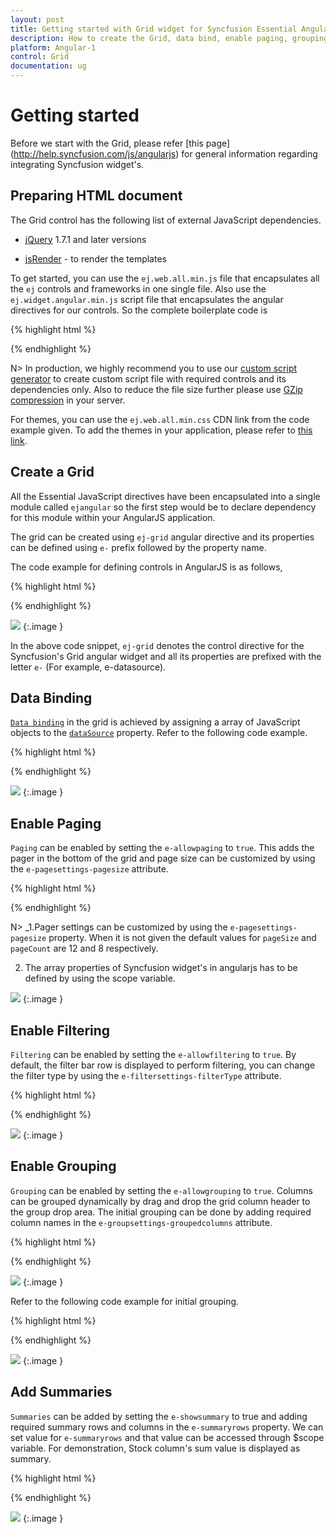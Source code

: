 ```yaml
---
layout: post
title: Getting started with Grid widget for Syncfusion Essential AngularJS
description: How to create the Grid, data bind, enable paging, grouping, filtering and add summaries
platform: Angular-1
control: Grid
documentation: ug
---
```

# Getting started

Before we start with the Grid, please refer [this page] (http://help.syncfusion.com/js/angularjs) for general information regarding integrating Syncfusion widget's.

## Preparing HTML document

The Grid control has the following list of external JavaScript dependencies.

* [jQuery](http://jquery.com/) 1.7.1 and later versions

* [jsRender](https://github.com/borismoore/jsrender) - to render the templates

To get started, you can use the `ej.web.all.min.js` file that encapsulates all the `ej` controls and frameworks in one single file. Also use the `ej.widget.angular.min.js` script file that encapsulates the angular directives for our controls. So the complete boilerplate code is

{% highlight html %}

<!DOCTYPE html>
<html>
<head>
		<meta name="viewport" content="width=device-width, initial-scale=1.0">
		<meta name="description" content="Essential Studio for JavaScript">
		<meta name="author" content="Syncfusion">
	      <title></title>
             <!-- Essential Studio for JavaScript  theme reference -->
	    <link rel="stylesheet" href="http://cdn.syncfusion.com/13.4.0.53/js/web/flat-azure/ej.web.all.min.css" />
		    <!-- Essential Studio for JavaScript  script references -->
	    <script src="https://code.jquery.com/jquery-1.10.2.min.js"></script>
		<script src="http://cdn.syncfusion.com/js/assets/external/jsrender.min.js"></script>
		<script src="http://cdn.syncfusion.com/13.4.0.53/js/web/ej.web.all.min.js"> </script>
		<script src="http://cdn.syncfusion.com/13.4.0.53/js/web/ej.widget.angular.min.js"> </script>
			<!-- Add your custom scripts here -->
</head>
<body>
</body>
</html>

{% endhighlight %}

N> In production, we highly recommend you to use our [custom script generator](http://helpjs.syncfusion.com/js/include-only-the-needed-widgets)  to create custom script file with required controls and its dependencies only. Also to reduce the file size further please use [GZip compression](https://developers.google.com/web/fundamentals/performance/optimizing-content-efficiency/optimize-encoding-and-transfer?hl=en) in your server.

For themes, you can use the `ej.web.all.min.css` CDN link from the code example given. To add the themes in your application, please refer to [this link](http://help.syncfusion.com/js/theming-in-essential-javascript-components).

## Create a Grid

All the Essential JavaScript directives have been encapsulated into a single module called `ejangular` so the first step would be to declare dependency for this module within your AngularJS application. 

The grid can be created using `ej-grid` angular directive and its properties can be defined using `e-` prefix followed by the property name. 

The code example for defining controls in AngularJS is as follows,

{% highlight html %}

<html xmlns="http://www.w3.org/1999/xhtml" lang="en" ng-app="listCtrl">
<head>
    <title>Essential Studio for AngularJS: Flat Grid</title>
</head>
   <body ng-controller="GridCreationCtrl">
   <div id="Grid" ej-grid e-datasource="shipdetails" >
   </div>
   <script>
      angular.module('listCtrl', ['ejangular'])
        .controller('GridCreationCtrl', function ($scope) {
            $scope.shipdetails = [
                         { Name: 'Hanari Carnes', City: 'Brazil' },
                         { Name: 'Split Rail Beer & Ale', City: 'USA' },
                         { Name: 'Ricardo Adocicados', City: 'Brazil' }
            ];
        });
   </script>
 </body>
</html>

{% endhighlight %}

![](Getting-started_images/Getting-started_img1.png)
{:.image }

In the above code snippet, `ej-grid` denotes the control directive for the Syncfusion's Grid angular widget and all its properties are prefixed with the letter `e-` (For example, e-datasource).

## Data Binding

[`Data binding`](http://helpjs.syncfusion.com/js/grid/data-binding) in the grid is achieved by assigning a array of JavaScript objects to the [`dataSource`](http://help.syncfusion.com/js/api/ejgrid#members:columns-datasource) property. Refer to the following code example.

{% highlight html %}

<html xmlns="http://www.w3.org/1999/xhtml" lang="en" ng-app="listCtrl">
<head>
    <title>Essential Studio for AngularJS: Flat Grid</title>
</head>
<body ng-controller="DataBindingCtrl">
    <div id="Grid" ej-grid e-datasource="data" e-columns="cols" e-allowpaging="true">
    </div>
    <script>
        angular.module('listCtrl', ['ejangular'])
            .controller('DataBindingCtrl', function ($scope) {
                 //The datasource "window.gridData" is referred from 'http://js.syncfusion.com/demos/web/scripts/jsondata.min.js'
                $scope.data = window.gridData;
                $scope.cols = ["OrderID", "EmployeeID", "CustomerID", "ShipCountry", "Freight"];
            });
    </script>
</body>
</html>

{% endhighlight %}

![](Getting-started_images/Getting-started_img2.png)
{:.image }


## Enable Paging

`Paging` can be enabled by setting the `e-allowpaging` to `true`. This adds the pager in the bottom of the grid and page size can be customized by using the `e-pagesettings-pagesize` attribute.


{% highlight html %}

<html xmlns="http://www.w3.org/1999/xhtml" lang="en" ng-app="listCtrl">
<head>
    <title>Essential Studio for AngularJS: Flat Grid</title>
</head>
<body ng-controller="PagingCtrl">
    <div id="Grid" ej-grid e-datasource="data" e-columns="cols" e-allowpaging="true" e-pagesettings="pageset">
    </div>
    <script>
        angular.module('listCtrl', ['ejangular'])
            .controller('PagingCtrl', function ($scope) {
                //The datasource "window.gridData" is referred from 'http://js.syncfusion.com/demos/web/scripts/jsondata.min.js'
                $scope.data = window.gridData;
                $scope.pageset = { pageSize: 8 };
                $scope.cols = ["OrderID", "EmployeeID", "CustomerID", "ShipCountry", "Freight"];
            });
    </script>
</body>
</html>

{% endhighlight %}

N> _1.Pager settings can be customized by using the `e-pagesettings-pagesize` property. When it is not given the default values for `pageSize` and `pageCount` are 12 and 8 respectively.

2. The array properties of Syncfusion widget's in angularjs has to be defined by using the scope variable.

![](Getting-started_images/Getting-started_img3.png)
{:.image }



## Enable Filtering

`Filtering` can be enabled by setting the `e-allowfiltering` to `true`. By default, the filter bar row is displayed to perform filtering, you can change the filter type by using the `e-filtersettings-filterType` attribute.

{% highlight html %}

<html xmlns="http://www.w3.org/1999/xhtml" lang="en" ng-app="listCtrl">
<head>
    <title>Essential Studio for AngularJS: Flat Grid</title>
</head>
<body ng-controller="FilteringCtrl">
    <div id="Grid" ej-grid e-datasource="data" e-columns="cols" e-allowpaging="true" e-pagesettings-pagesize="8" e-allowfiltering="true" }>
    </div>
    <script>
        angular.module('listCtrl', ['ejangular'])
            .controller('FilteringCtrl', function ($scope) {
                //The datasource "window.gridData" is referred from 'http://js.syncfusion.com/demos/web/scripts/jsondata.min.js'
                $scope.data = window.gridData;
                $scope.cols = ["OrderID", "EmployeeID", "CustomerID", "ShipCountry", "Freight"];
            });
    </script>
</body>
</html>

{% endhighlight %}

![](Getting-started_images/Getting-started_img4.png)
{:.image }

## Enable Grouping

`Grouping` can be enabled by setting the `e-allowgrouping` to `true`. Columns can be grouped dynamically by drag and drop the grid column header to the group drop area. The initial grouping can be done by adding required column names in the `e-groupsettings-groupedcolumns` attribute. 

{% highlight html %}

<html xmlns="http://www.w3.org/1999/xhtml" lang="en" ng-app="listCtrl">
<head>
    <title>Essential Studio for AngularJS: Flat Grid</title>
</head>
<body ng-controller="GroupingCtrl">
    <div id="Grid" ej-grid e-datasource="data" e-columns="cols" e-allowpaging="true" e-pagesettings-pagesize="8" e-allowgrouping="true" }>
    </div>
    <script>
        angular.module('listCtrl', ['ejangular'])
            .controller('GroupingCtrl', function ($scope) {
                //The datasource "window.gridData" is referred from 'http://js.syncfusion.com/demos/web/scripts/jsondata.min.js'
                $scope.data = window.gridData;
                $scope.cols = ["OrderID", "EmployeeID", "CustomerID", "ShipCountry", "Freight"];
            });
    </script>
</body>
</html>
{% endhighlight %}

![](Getting-started_images/Getting-started_img5.png)
{:.image }

Refer to the following code example for initial grouping.


{% highlight html %}

<html xmlns="http://www.w3.org/1999/xhtml" lang="en" ng-app="listCtrl">
<head>
    <title>Essential Studio for AngularJS: Flat Grid</title>
</head>
<body ng-controller="GroupingCtrl">
    <div id="Grid" ej-grid e-datasource="data" e-columns="cols" e-allowpaging="true" e-pagesettings-pagesize="8" e-allowgrouping="true" e-groupsettings="grouping">
    </div>
    <script>
        angular.module('listCtrl', ['ejangular'])
            .controller('GroupingCtrl', function ($scope) {
                //The datasource "window.gridData" is referred from 'http://js.syncfusion.com/demos/web/scripts/jsondata.min.js'
                $scope.data = window.gridData;
                $scope.grouping = { groupedColumns: ["ShipCountry", "CustomerID"] };
                $scope.cols = ["OrderID", "EmployeeID", "CustomerID", "ShipCountry", "Freight"];
            });
    </script>
</body>
</html>

{% endhighlight %}

![](Getting-started_images/Getting-started_img6.png)
{:.image }

## Add Summaries

`Summaries` can be added by setting the `e-showsummary` to true and adding required summary rows and columns in the `e-summaryrows` property. We can set value for `e-summaryrows` and that value can be accessed through $scope variable. For demonstration, Stock column's sum value is displayed as summary.

{% highlight html %}

<html xmlns="http://www.w3.org/1999/xhtml" lang="en" ng-app="listCtrl">
<head>
    <title>Essential Studio for AngularJS: Flat Grid</title>
</head>
<body ng-controller="SummaryCtrl">
    <div id="Grid" ej-grid e-datasource="data" e-columns="cols" e-allowpaging="true" e-pagesettings-pagesize="8" e-allowgrouping="true" e-groupsettings="grouping" e-showsummary="true" e-summaryrows="summaryRows">
    </div>
    <script>
        angular.module('listCtrl', ['ejangular'])
       .controller('SummaryCtrl', function ($scope) {
           //The datasource "window.gridData" is referred from 'http://js.syncfusion.com/demos/web/scripts/jsondata.min.js'
           $scope.data = window.gridData;
           $scope.cols = ["OrderID", "EmployeeID", "CustomerID", "ShipCountry", "Freight"];
           $scope.grouping = { groupedColumns: ["CustomerID"] };
           $scope.summaryRows = [
                            { title: "Sum", summaryColumns: [{ summaryType: ej.Grid.SummaryType.Sum, displayColumn: "Freight", dataMember: "Freight" }] },
           ];
       });
    </script>
</body>
</html>

{% endhighlight %}

![](Getting-started_images/Getting-started_img7.png)
{:.image }


